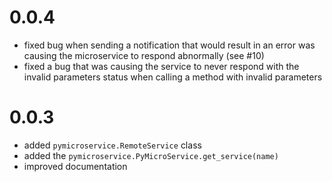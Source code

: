 0.0.4
=====

- fixed bug when sending a notification that would result in an error 
was causing the microservice to respond abnormally (see #10)
- fixed a bug that was causing the service to never respond with the
invalid parameters status when calling a method with invalid parameters


0.0.3
=====

- added ``pymicroservice.RemoteService`` class
- added the ``pymicroservice.PyMicroService.get_service(name)``
- improved documentation
